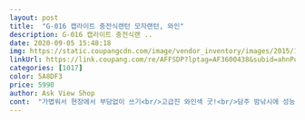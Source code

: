 ```yaml
---
layout: post 
title:  "G-016 캡라이트 충전식랜턴 모자랜턴, 와인" 
description: G-016 캡라이트 충전식랜 ..
date: 2020-09-05 15:48:18 
img: https://static.coupangcdn.com/image/vendor_inventory/images/2015/10/09/6a6c4977-3a12-4086-af82-dcde95863710.jpg 
linkUrl: https://link.coupang.com/re/AFFSDP?lptag=AF3600438&subid=ahnPublicAsk&pageKey=756180&itemId=2886197&vendorItemId=71145612411&traceid=V0-113-f8432a2d153b3be7 
categories: [1017] 
color: 5A8DF3 
price: 5990 
author: Ask View Shop 
cont:  "가볍워서 현장에서 부담없이 쓰기<br/>고급진 와인색 굿!<br/>담주 밤낚시에 성능을 테스트해볼건데 일단은 맘에쏙듭니다.<br/><br/>도시어부 이덕화쌤 모자에 달린것보고 찾아서 구매했네요^^<br/>색도 예쁘고 , 디자인도 좋고  손이나 캡에 꽂아서 쓰기도좋고 밝고 충전하기도 편하고  아주 만족합니다<br/>요거요거 아주 잼지게 만들었어^^<br/>일단 2단계로 이루어진 밝기조절 보기보단 디톄일하네요 ㅎ<br/>잘받았습니다.<br/><br/>좋네요... <br/><br/>한가지 흠이라면 충전잭이 5핀이라는거ㅠㅠ 요즘 5핀 보기힘든데 ㅋ 중국제품이라 이해는 하지만 흠이라면 흠 ㅋㅋ<br/>" 
---
```

